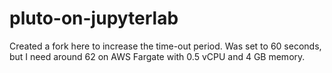 # pluto-on-jupyterlab

Created a fork here to increase the time-out period.
Was set to 60 seconds, but I need around 62 on AWS Fargate with 0.5 vCPU and 4 GB memory.
